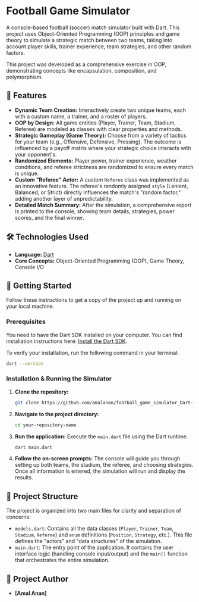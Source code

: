 # Football Game Simulator

A console-based football (soccer) match simulator built with Dart. This project uses Object-Oriented Programming (OOP) principles and game theory to simulate a strategic match between two teams, taking into account player skills, trainer experience, team strategies, and other random factors.

This project was developed as a comprehensive exercise in OOP, demonstrating concepts like encapsulation, composition, and polymorphism.


## 🌟 Features

*   **Dynamic Team Creation:** Interactively create two unique teams, each with a custom name, a trainer, and a roster of players.
*   **OOP by Design:** All game entities (Player, Trainer, Team, Stadium, Referee) are modeled as classes with clear properties and methods.
*   **Strategic Gameplay (Game Theory):** Choose from a variety of tactics for your team (e.g., Offensive, Defensive, Pressing). The outcome is influenced by a payoff matrix where your strategic choice interacts with your opponent's.
*   **Randomized Elements:** Player power, trainer experience, weather conditions, and referee strictness are randomized to ensure every match is unique.
*   **Custom "Referee" Actor:** A custom `Referee` class was implemented as an innovative feature. The referee's randomly assigned `style` (Lenient, Balanced, or Strict) directly influences the match's "random factor," adding another layer of unpredictability.
*   **Detailed Match Summary:** After the simulation, a comprehensive report is printed to the console, showing team details, strategies, power scores, and the final winner.

## 🛠️ Technologies Used

*   **Language:** [Dart](https://dart.dev/ )
*   **Core Concepts:** Object-Oriented Programming (OOP), Game Theory, Console I/O

## 🚀 Getting Started

Follow these instructions to get a copy of the project up and running on your local machine.

### Prerequisites

You need to have the Dart SDK installed on your computer. You can find installation instructions here: [Install the Dart SDK](https://dart.dev/get-dart ).

To verify your installation, run the following command in your terminal:
```sh
dart --version
```

### Installation & Running the Simulator

1.  **Clone the repository:**
    ```sh
    git clone https://github.com/amalanan/football_game_simulator_Dart-Project-/
    ```

2.  **Navigate to the project directory:**
    ```sh
    cd your-repository-name
    ```

3.  **Run the application:**
    Execute the `main.dart` file using the Dart runtime.
    ```sh
    dart main.dart
    ```

4.  **Follow the on-screen prompts:**
    The console will guide you through setting up both teams, the stadium, the referee, and choosing strategies. Once all information is entered, the simulation will run and display the results.

## 📂 Project Structure

The project is organized into two main files for clarity and separation of concerns:

*   `models.dart`: Contains all the data classes (`Player`, `Trainer`, `Team`, `Stadium`, `Referee`) and `enum` definitions (`Position`, `Strategy`, etc.). This file defines the "actors" and "data structures" of the simulation.
*   `main.dart`: The entry point of the application. It contains the user interface logic (handling console input/output) and the `main()` function that orchestrates the entire simulation.

## 📝 Project Author

*   **[Amal Anan]** 

